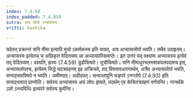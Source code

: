 ```yaml
---
index: 7.4.58
index_padded: 7.4.058
sutra: अत्र लोपो ऽभ्यासस्य
vritti: kashika

---
```

यदेतत् प्रक्रान्तं सनि मीमा इत्यादि मुचो ऽकर्मकस्य इति यावत्, अत्र अभ्यासलोपो भवति। तथैव उदाहृतम्। अभ्यासस्य इत्येतच् च अछिकृतं वेदितव्यम् आ अध्यायपरिसमाप्तेः। इत उत्तरं यद् वक्ष्यामः अभ्यासस्य इत्येवं तद् वेदितव्यम्। वक्ष्यति, ह्रस्वः (7.4.59) डुढौकिषते। तुत्रौकिषते। सनि मीमाधुरभलभशकपतपदामच इस्, अभ्यासलोपश्च, इत्येवम् सिद्धे यदत्रग्रहनम् इह अक्रियते, तद् विषयावधारणार्थम्, अत्रैव अभ्यासलोपो भवति, सन्वद्भावविषये न भवति। अमीमपत्। अदीदपत्। सन्वल्लघुनि चङ्परे ऽनग्लोपे (7.4.93) इति सन्वद्भावात् प्राप्नोति। सर्वस्य अभ्यासस्य अयं लोपः इष्यते, तदर्थम् एव केचितत्रग्रहणं वर्णयन्ति। नानर्थके ऽलो ऽन्त्यविधिः इत्यपरे सर्वस्य कुर्वन्ति।